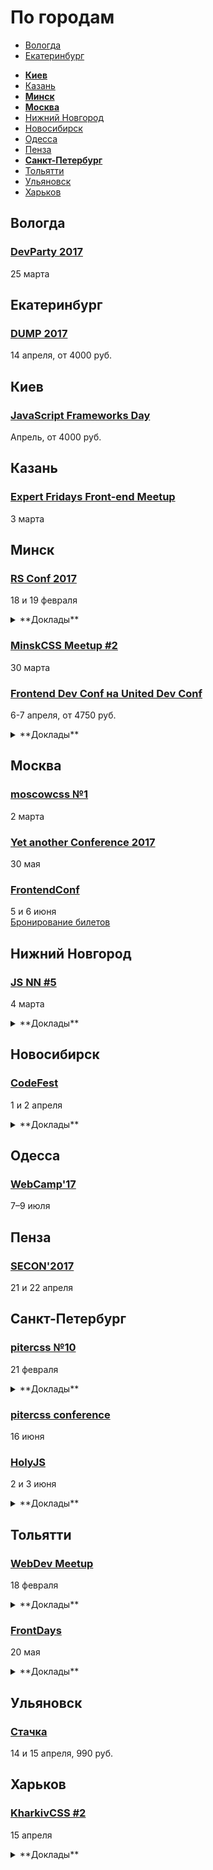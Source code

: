 # По городам

- [Вологда](#Вологда)
- [Екатеринбург](#Екатеринбург)
<!-- - [Иркутск](#Иркутск) -->
- **[Киев](#Киев)**
- [Казань](#Казань)
- **[Минск](#Минск)**
- **[Москва](#Москва)**
- [Нижний Новгород](#Нижний-Новгород)
- [Новосибирск](#Новосибирск)
- [Одесса](#Одесса)
- [Пенза](#Пенза)
- **[Санкт-Петербург](#Санкт-Петербург)**
- [Тольятти](#Тольятти)
- [Ульяновск](#Ульяновск)
- [Харьков](#Харьков)

## Вологда

### [DevParty 2017](https://devparty.ru)

25 марта

## Екатеринбург

### [DUMP 2017](http://dump-conf.ru/)

14 апреля, от 4000 руб.

## Киев

### [JavaScript Frameworks Day](http://frameworksdays.com/event/js-frameworks-day-2017)

Апрель, от 4000 руб.

## Казань

### [Expert Fridays Front-end Meetup](http://expertfridays.com/meetups/front-end-meetup-2/)

3 марта

## Минск

### [RS Conf 2017](https://2017.conf.rollingscopes.com/index.html)

18 и 19 февраля

<details>
  <summary>**Доклады**</summary>

  - «WARPSPEED: High performance tricks: Web Workers, GPU computing and Web Assembly», Martin Splitt
  - «Front-end As I See It», Anna Selezniova
  - «Dynamic Analysis with Babel», Matt Zeunert
  - «Machine learning and neural nets in JavaScript», Vsevolod Rodionov
  - «Surviving the offline status», Rafael Teixeira Fernandes
  - «Why (Mobile) Web Compatibility is (so) important?», Stefania Ioana Chiorean
  - «“I can’t work on my phone” - desktop all the things», Stefan Judis
  - «GraphQL beyond the limit», Gabriel Mičko
  - «Workshop: Automate it! Or how to set up dev tools in WebStorm», Ekaterina Prigara
  - «Unleashing The Power Of Patterns with Angular 2», Dmitriy Schekhovtsov
  - «How We Moved To HTTP/2 To Improve Performance... And Failed», Vitaly Friedman
  - «ECMAScript 2017 and beyond», Dr. Axel Rauschmayer
  - «Service Design: Case study», Vital Varanovich
  - «Making PWAs with Polymer», Martin Splitt
  - «My Vanilla CSS», Vadim Makeev
  - «Миграция с Angular 1 на Angular 2+», Andrei Palchys
  - «Service Workers, the gotchas in your path to production», Antoni Huguet Vives
  - «Designing for Composability», Andrey Listochkin
  - «Shells written in JavaScript», Denys Dovhan
  - «Lodash QuickDraw!», Alexander Gerasimov
</details>

### [MinskCSS Meetup #2](http://minskcss.by/)

30 марта

### [Frontend Dev Conf на United Dev Conf](http://unitedconf.com/category/dokladchiki/frontend-dev-conf/)

6-7 апреля, от 4750 руб.

<details>
  <summary>**Доклады**</summary>

  - «Как приручить WebVR», Дмитрий Барталевич
  - «Применяя стандарты кодирования NASA к JavaScript», Денис Радин
  - «Vue.JS: На что я променял React в 2017 и почему?», Илья Климов
</details>

## Москва

### [moscowcss №1](https://moscowcss.timepad.ru/event/443474/)

2 марта

### [Yet another Conference 2017](https://events.yandex.ru/events/yac/30-may-2017/)

30 мая

### [FrontendConf](http://frontendconf.ru/)

5 и 6 июня  
[Бронирование билетов](http://conf.ontico.ru/conference/join/frontend_conf_2017.html)

## Нижний Новгород

### [JS NN #5](https://www.it52.info/events/2017-03-04-js-nn-5)

4 марта

<details>
  <summary>**Доклады**</summary>

  - «Обзор Riot.js», Михаил Ангелов
  - «Анализ производительности в React.js», Сергей Смышляев
  - «LoopBack», Дмитрий Родичев
  - «Использование RxJs для связывания компонентов приложения», Максим Голованёв
  - «Новые фичи в CSS», Андрей Макаров
</details>

## Новосибирск

### [CodeFest](http://2017.codefest.ru/)

1 и 2 апреля

<details>
  <summary>**Доклады**</summary>

  - «Клиенту и серверу нужно поговорить», Никита Прокопов (Cognician)
  - «Rempl — крутая платформа для крутых инструментов», Роман Дворнов (Авито)
  - «Бешеные псы: Angular 2 и React лицом к лицу», Евгений Гусев (Wrike)
</details>

## Одесса

### [WebCamp'17](http://webcamp.in.ua)

7–9 июля

## Пенза

### [SECON'2017](http://2017.secon.ru)

21 и 22 апреля

## Санкт-Петербург

### [pitercss №10](https://pitercss.timepad.ru/event/442550/)

21 февраля

<details>
  <summary>**Доклады**</summary>

  - «Почему я не могу пользоваться твоим сайтом?», Иван Бакаидов
</details>

### [pitercss conference](https://pitercss.com/)

16 июня

### [HolyJS](https://holyjs-piter.ru)

2 и 3 июня

<details>
  <summary>**Доклады**</summary>

  - «Build Cross-Platform Desktop Apps with Electron», (Feross Aboukhadijeh)
  - «Rendering performance from the ground up», Martin Splitt (Archilogic)
</details>

## Тольятти

### [WebDev Meetup](http://wdmeetup.ru)

18 февраля

<details>
  <summary>**Доклады**</summary>

  - «Nginx + Lua - быстрый и мощный сервер приложений», Владислав Смирнов (Radyushin & Company)
</details>

### [FrontDays](https://frontdays.ru)

20 мая

<details>
  <summary>**Доклады**</summary>

  - «Идем к синхронному flow в асинхронном мире node.js», Павлов Александр (AndersenLab)
  - «Деоптимизация JavaScript», Игорь Лобанов (OneTwoTrip)
  - «Мист. Сервис для работы с Apache Spark», Леонид Блохин (pache Spark)
  - «REACTивные терминалы оплаты. Да, так тоже можно!», Дмитрий Тупалов (Tyme.ru)
  - «Погружение в Service Worker», Олег Наянов (DZ Systems)
</details>

## Ульяновск

### [Стачка](http://nastachku.ru)

14 и 15 апреля, 990 руб.

## Харьков

### [KharkivCSS #2](http://kharkivcss.org)

15 апреля

<details>
  <summary>**Доклады**</summary>

  - «CSS Selectors», Евгений Исаков
  - «Построение сложных анимационных интерфейсов», Андрей Бойко
  - «Фронтенд по фэн-шуй», Виктор Павлов
  - «CSS-переменные», Елена Жукова
  - «Функциональные анимации в вебе», Денис Яровой
  - «Мой ванильный CSS», Вадим Макеев
</details>

